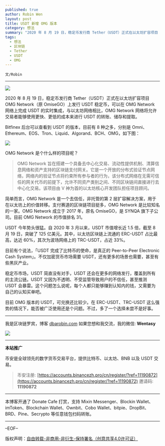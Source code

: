 ```yaml
---
published: true
author: Robin Wen
layout: post
title: USDT 新增 OMG 版本
category: 想法
summary: "2020 年 8 月 19 日，稳定币发行商 Tether（USDT）正式在以太坊扩容项目 OMG Network（原 OmiseGO）上发行 USDT 稳定币，可以在 OMG Network 网络上完成 USDT 的实时集成，与以太坊网络相比，OMG Network 网络将允许交易者能够使用更快、更低的成本来进行 USDT 的转账、储存和提取。目前 OMG 版本的 USDT，可兑换还比较少。在 ERC-USDT、TRC-USDT 这么强势的情况下，能否被广泛使用还是个问题。不过，多了一个选择未尝不是好事。"
tags:
  - 想法
  - 区块链
  - Tether
  - USDT
  - OMG
---
```


`文/Robin`

***

![](https://cdn.dbarobin.com/ilf76qg.png)

2020 年 8 月 19 日，稳定币发行商 Tether（USDT）正式在以太坊扩容项目 OMG Network（原 OmiseGO）上发行 USDT 稳定币，可以在 OMG Network 网络上完成 USDT 的实时集成，与以太坊网络相比，OMG Network 网络将允许交易者能够使用更快、更低的成本来进行 USDT 的转账、储存和提取。

Bitfinex 后台可以查看到 USDT 的版本，目前有 8 种之多，分别是 Omni、Ethereum、EOS、Tron、Liquid、Algorand、BCH、OMG，如下图：

![](https://cdn.dbarobin.com/hwkedyn.png)

OMG Network 是个什么样的项目呢？

> OMG Network 旨在搭建一个具备去中心化交易、流动性提供机制、清算信息网络和资产支持的区块链支付网关。它是一个开放的分布式验证节点网络，网络内的验证节点将约束所有参与者的行为，该分布式网络在无需可信任的网关代币的前提下，允许不同资产类别之间、不同区块链间直接进行去中心化交易。该项目由 V 神为首的以太坊核心开发团队担任项目顾问。

简单而言，OMG Network 是一个去信任，非托管的第 2 层扩容解决方案，用于在以太坊上的价值转移。支付赛道的区块链项目挺多，OMG Network 是比较知名的一家。OMG Network 成立于 2017 年，原名 OmiseGO，是 SYNQA 旗下子公司。目前 OMG Network 的市值排名 31。

USDT 今年势头很猛。自 2020 年 3 月以来，USDT 市值增长近 1.5 倍，截至 8 月 19 日，突破了 125 亿美元。其中，以太坊区块链上流通的 ERC-USDT 占比最高，达近 60%，其次为波场网络上的 TRC-USDT，占近 33%。

目前有个说法，「USDT 完成了比特币的使命，是真正的 Peer-to-Peer Electronic Cash System」。不仅加密货币市场需要 USDT，还有更多的场景也需要，甚至有些黑灰产业。

稳定币市场，USDT 简直没有对手，USDT 还会在更多的网络发行，覆盖到所有的主流公链。USDT 又因为不透明、不受监管导致用户的不信任，甚至推测 USDT 会暴雷。这个问题怎么说呢，每个人都只能够赚到认知内的钱，又需要为自己的认知买单吧。

目前 OMG 版本的 USDT，可兑换还比较少。在 ERC-USDT、TRC-USDT 这么强势的情况下，能否被广泛使用还是个问题。不过，多了一个选择未尝不是好事。

***

我是区块链罗宾，博客 [dbarobin.com](https://dbarobin.com/)
如果您想和我交流，我的微信: **Wentasy**

![](https://cdn.dbarobin.com/v4yywe2.png)

***

**本站推广**

币安是全球领先的数字货币交易平台，提供比特币、以太坊、BNB 以及 USDT 交易。

> 币安注册: [https://accounts.binancezh.pro/cn/register/?ref=11190872](https://accounts.binancezh.pro/cn/register/?ref=11190872)
> 邀请码: **11190872**

***

本博客开通了 Donate Cafe 打赏，支持 Mixin Messenger、Blockin Wallet、imToken、Blockchain Wallet、Ownbit、Cobo Wallet、bitpie、DropBit、BRD、Pine、Secrypto 等任意钱包扫码转账。

<center>
    <div class="--donate-button"
         data-button-id="f8b9df0d-af9a-460d-8258-d3f435445075"
    ></div>
</center>

***

–EOF–

版权声明：[自由转载-非商用-非衍生-保持署名（创意共享4.0许可证）](http://creativecommons.org/licenses/by-nc-nd/4.0/deed.zh)